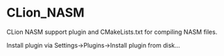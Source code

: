 # CLion_NASM

CLion NASM support plugin and CMakeLists.txt for compiling NASM files.

Install plugin via Settings->Plugins->Install plugin from disk...

